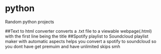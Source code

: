# python
Random python projects

##Text to html converter
  converts a .txt file to a viewable webpage(.html) with the first line being the title
##Spotify playlist to Soundcloud playlist maker
  with automatic aspects helps you convert a spotify to soundcloud so you dont have get premuim and have unlimited skips smh
